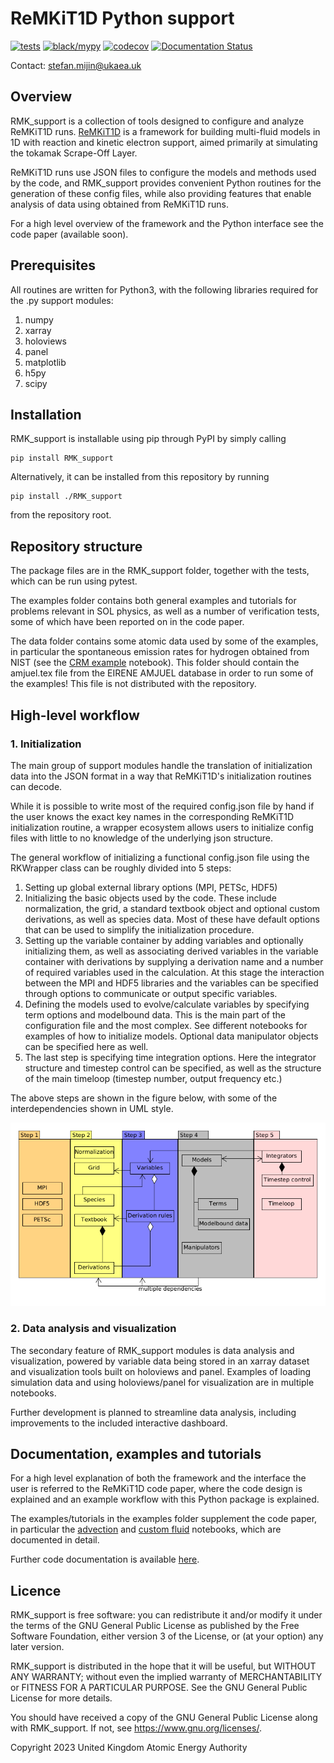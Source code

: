 # ReMKiT1D Python support
[![tests](https://github.com/ukaea/ReMKiT1D-Python/actions/workflows/pytest_action.yml/badge.svg)](https://github.com/ukaea/ReMKiT1D-Python/actions/workflows/pytest_action.yml)
[![black/mypy](https://github.com/ukaea/ReMKiT1D-Python/actions/workflows/code_quality.yml/badge.svg)](https://github.com/ukaea/ReMKiT1D-Python/actions/workflows/code_quality.yml)
[![codecov](https://codecov.io/gh/ukaea/ReMKiT1D-Python/branch/master/graph/badge.svg?token=HL5WMWDJIL)](https://codecov.io/gh/ukaea/ReMKiT1D-Python)
[![Documentation Status](https://readthedocs.org/projects/remkit1d-python/badge/?version=latest)](https://remkit1d-python.readthedocs.io/en/latest/?badge=latest)

Contact: stefan.mijin@ukaea.uk

## Overview

RMK_support is a collection of tools designed to configure and analyze ReMKiT1D runs. [ReMKiT1D](https://github.com/ukaea/ReMKiT1D) is a framework for building multi-fluid models in 1D with reaction and kinetic electron support, aimed primarily at simulating the tokamak Scrape-Off Layer. 

ReMKiT1D runs use JSON files to configure the models and methods used by the code, and RMK_support provides convenient Python routines for the generation of these config files, while also providing features that enable analysis of data using obtained from ReMKiT1D runs.

For a high level overview of the framework and the Python interface see the code paper (available soon).

## Prerequisites 

All routines are written for Python3, with the following libraries required for the .py support modules:

1. numpy
2. xarray
3. holoviews
4. panel 
5. matplotlib
6. h5py
7. scipy

## Installation

RMK_support is installable using pip through PyPI by simply calling

```
pip install RMK_support
```

Alternatively, it can be installed from this repository by running

```
pip install ./RMK_support
```
from the repository root. 

## Repository structure

The package files are in the RMK_support folder, together with the tests, which can be run using pytest.

The examples folder contains both general examples and tutorials for problems relevant in SOL physics, as well as a number of verification tests, some of which have been reported on in the code paper. 

The data folder contains some atomic data used by some of the examples, in particular the spontaneous emission rates for hydrogen obtained from NIST (see the [CRM example](https://github.com/ukaea/ReMKiT1D-Python/blob/master/examples/ReMKiT1D_crm_example.ipynb) notebook). This folder should contain the amjuel.tex file from the EIRENE AMJUEL database in order to run some of the examples! This file is not distributed with the repository.

## High-level workflow

### 1. Initialization

The main group of support modules handle the translation of initialization data into the JSON format in a way that ReMKiT1D's initialization routines can decode. 

While it is possible to write most of the required config.json file by hand if the user knows the exact key names in the corresponding ReMKiT1D initialization routine, a wrapper ecosystem allows users to initialize config files with little to no knowledge of the underlying json structure. 

The general workflow of initializing a functional config.json file using the RKWrapper class can be roughly divided into 5 steps:

1. Setting up global external library options (MPI, PETSc, HDF5)
2. Initializing the basic objects used by the code. These include normalization, the grid, a standard textbook object and optional custom derivations, as well as species data. Most of these have default options that can be used to simplify the initialization procedure.
3. Setting up the variable container by adding variables and optionally initializing them, as well as associating derived variables in the variable container with derivations by supplying a derivation name and a number of required variables used in the calculation. At this stage the interaction between the MPI and HDF5 libraries and the variables can be specified through options to communicate or output specific variables.
4. Defining the models used to evolve/calculate variables by specifying term options and modelbound data. This is the main part of the configuration file and the most complex. See different notebooks for examples of how to initialize models. Optional data manipulator objects can be specified here as well.
5. The last step is specifying time integration options. Here the integrator structure and timestep control can be specified, as well as the structure of the main timeloop (timestep number, output frequency etc.)

The above steps are shown in the figure below, with some of the interdependencies shown in UML style. 

![](docs/ReMKiT1D_setup_steps.png "ReMKiT1D setup workflow")

### 2. Data analysis and visualization 

The secondary feature of RMK_support modules is data analysis and visualization, powered by variable data being stored in an xarray dataset and visualization tools built on holoviews and panel. Examples of loading simulation data and using holoviews/panel for visualization are in multiple notebooks. 

Further development is planned to streamline data analysis, including improvements to the included interactive dashboard. 

## Documentation, examples and tutorials

For a high level explanation of both the framework and the interface the user is referred to the ReMKiT1D code paper, where the code design is explained and an example workflow with this Python package is explained. 

The examples/tutorials in the examples folder supplement the code paper, in particular the [advection](https://github.com/ukaea/ReMKiT1D-Python/blob/master/examples/ReMKiT1D_advection_test.ipynb) and [custom fluid](https://github.com/ukaea/ReMKiT1D-Python/blob/master/examples/ReMKiT1D_custom_fluid.ipynb) notebooks, which are documented in detail. 

Further code documentation is available [here](https://readthedocs.org/projects/remkit1d-python/).

## Licence

RMK_support is free software: you can redistribute it and/or modify it under the terms of the GNU General Public License as published by the Free Software Foundation, either version 3 of the License, or (at your option) any later version.

RMK_support is distributed in the hope that it will be useful, but WITHOUT ANY WARRANTY; without even the implied warranty of MERCHANTABILITY or FITNESS FOR A PARTICULAR PURPOSE. See the GNU General Public License for more details.

You should have received a copy of the GNU General Public License along with RMK_support. If not, see <https://www.gnu.org/licenses/>. 

Copyright 2023 United Kingdom Atomic Energy Authority